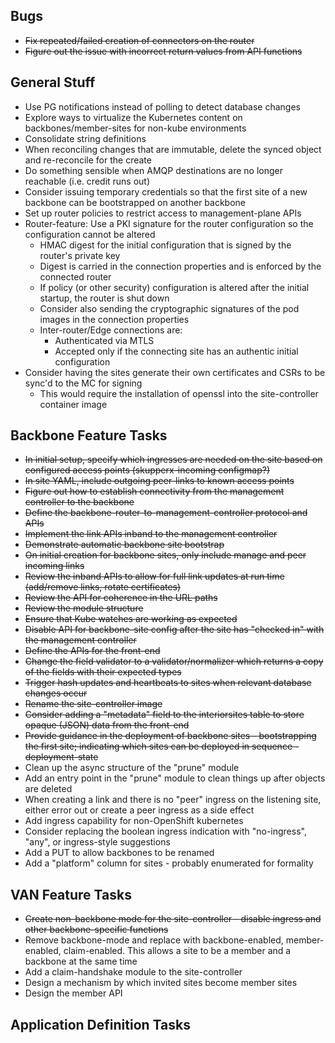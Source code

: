 ## Bugs
 - ~~Fix repeated/failed creation of connectors on the router~~
 - ~~Figure out the issue with incorrect return values from API functions~~

## General Stuff
 - Use PG notifications instead of polling to detect database changes
 - Explore ways to virtualize the Kubernetes content on backbones/member-sites for non-kube environments
 - Consolidate string definitions
 - When reconciling changes that are immutable, delete the synced object and re-reconcile for the create
 - Do something sensible when AMQP destinations are no longer reachable (i.e. credit runs out)
 - Consider issuing temporary credentials so that the first site of a new backbone can be bootstrapped on another backbone
 - Set up router policies to restrict access to management-plane APIs
 - Router-feature: Use a PKI signature for the router configuration so the configuration cannot be altered
   - HMAC digest for the initial configuration that is signed by the router's private key
   - Digest is carried in the connection properties and is enforced by the connected router
   - If policy (or other security) configuration is altered after the initial startup, the router is shut down
   - Consider also sending the cryptographic signatures of the pod images in the connection properties
   - Inter-router/Edge connections are:
     - Authenticated via MTLS
     - Accepted only if the connecting site has an authentic initial configuration
 - Consider having the sites generate their own certificates and CSRs to be sync'd to the MC for signing
   - This would require the installation of openssl into the site-controller container image

## Backbone Feature Tasks
 - ~~In initial setup, specify which ingresses are needed on the site based on configured access points (skupperx-incoming configmap?)~~
 - ~~In site YAML, include outgoing peer-links to known access points~~
 - ~~Figure out how to establish connectivity from the management controller to the backbone~~
 - ~~Define the backbone-router-to-management-controller protocol and APIs~~
 - ~~Implement the link APIs inband to the management controller~~
 - ~~Demonstrate automatic backbone site bootstrap~~
 - ~~On initial creation for backbone sites, only include manage and peer incoming links~~
 - ~~Review the inband APIs to allow for full link updates at run time (add/remove links, rotate certificates)~~
 - ~~Review the API for coherence in the URL paths~~
 - ~~Review the module structure~~
 - ~~Ensure that Kube watches are working as expected~~
 - ~~Disable API for backbone-site config after the site has "checked in" with the management controller~~
 - ~~Define the APIs for the front-end~~
 - ~~Change the field validator to a validator/normalizer which returns a copy of the fields with their expected types~~
 - ~~Trigger hash updates and heartbeats to sites when relevant database changes occur~~
 - ~~Rename the site-controller image~~
 - ~~Consider adding a "metadata" field to the interiorsites table to store opaque (JSON) data from the front-end~~
 - ~~Provide guidance in the deployment of backbone sites - bootstrapping the first site; indicating which sites can be deployed in sequence - deployment-state~~
 - Clean up the async structure of the "prune" module
 - Add an entry point in the "prune" module to clean things up after objects are deleted
 - When creating a link and there is no "peer" ingress on the listening site, either error out or create a peer ingress as a side effect
 - Add ingress capability for non-OpenShift kubernetes
 - Consider replacing the boolean ingress indication with "no-ingress", "any", or ingress-style suggestions
 - Add a PUT to allow backbones to be renamed
 - Add a "platform" column for sites - probably enumerated for formality

## VAN Feature Tasks
 - ~~Create non-backbone mode for the site-controller - disable ingress and other backbone-specific functions~~
 - Remove backbone-mode and replace with backbone-enabled, member-enabled, claim-enabled.  This allows a site to be a member and a backbone at the same time
 - Add a claim-handshake module to the site-controller
 - Design a mechanism by which invited sites become member sites
 - Design the member API

## Application Definition Tasks
